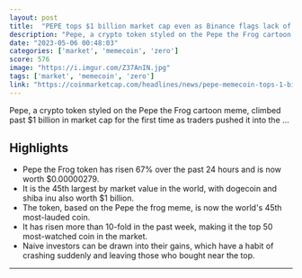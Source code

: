 ```yaml
---
layout: post
title:  "PEPE tops $1 billion market cap even as Binance flags lack of utility"
description: "Pepe, a crypto token styled on the Pepe the Frog cartoon meme, climbed past $1 billion in market cap for the first time as traders pushed it into the …"
date: "2023-05-06 00:48:03"
categories: ['market', 'memecoin', 'zero']
score: 576
image: "https://i.imgur.com/Z37AnIN.jpg"
tags: ['market', 'memecoin', 'zero']
link: "https://coinmarketcap.com/headlines/news/pepe-memecoin-tops-1-billion-market-cap-even-as-binance-flags-lack-of-utility/"
---
```


Pepe, a crypto token styled on the Pepe the Frog cartoon meme, climbed past $1 billion in market cap for the first time as traders pushed it into the …

## Highlights

- Pepe the Frog token has risen 67% over the past 24 hours and is now worth $0.00000279.
- It is the 45th largest by market value in the world, with dogecoin and shiba inu also worth $1 billion.
- The token, based on the Pepe the frog meme, is now the world's 45th most-lauded coin.
- It has risen more than 10-fold in the past week, making it the top 50 most-watched coin in the market.
- Naive investors can be drawn into their gains, which have a habit of crashing suddenly and leaving those who bought near the top.

---
